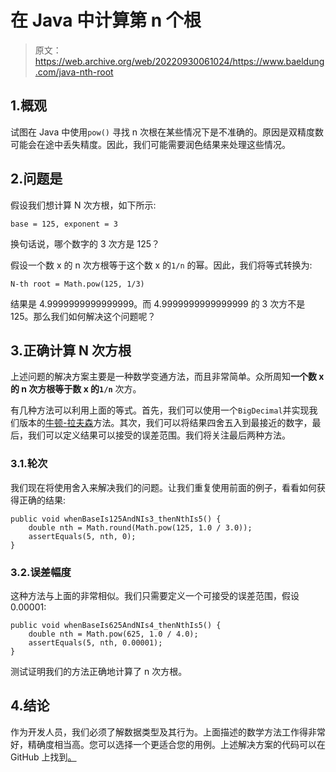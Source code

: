 # 在 Java 中计算第 n 个根

> 原文：<https://web.archive.org/web/20220930061024/https://www.baeldung.com/java-nth-root>

## 1.概观

试图在 Java 中使用`pow()` 寻找 n 次根在某些情况下是不准确的。原因是双精度数可能会在途中丢失精度。因此，我们可能需要润色结果来处理这些情况。

## 2.问题是

假设我们想计算 N 次方根，如下所示:

```
base = 125, exponent = 3
```

换句话说，哪个数字的 3 次方是 125？

假设一个数 x 的 n 次方根等于这个数 x 的`1/n` 的幂。因此，我们将等式转换为:

```
N-th root = Math.pow(125, 1/3)
```

结果是 4.9999999999999999。而 4.9999999999999999 的 3 次方不是 125。那么我们如何解决这个问题呢？

## 3.正确计算 N 次方根

上述问题的解决方案主要是一种数学变通方法，而且非常简单。众所周知**一个数 x 的 n 次方根等于数 x 的`1/n`** 次方。

有几种方法可以利用上面的等式。首先，我们可以使用一个`BigDecimal`并实现我们版本的[牛顿-拉夫森](https://web.archive.org/web/20221128051908/https://en.wikipedia.org/wiki/Newton%27s_method)方法。其次，我们可以将结果四舍五入到最接近的数字，最后，我们可以定义结果可以接受的误差范围。我们将关注最后两种方法。

### 3.1.轮次

我们现在将使用舍入来解决我们的问题。让我们重复使用前面的例子，看看如何获得正确的结果:

```
public void whenBaseIs125AndNIs3_thenNthIs5() {
    double nth = Math.round(Math.pow(125, 1.0 / 3.0));
    assertEquals(5, nth, 0);
}
```

### 3.2.误差幅度

这种方法与上面的非常相似。我们只需要定义一个可接受的误差范围，假设 0.00001:

```
public void whenBaseIs625AndNIs4_thenNthIs5() {
    double nth = Math.pow(625, 1.0 / 4.0);
    assertEquals(5, nth, 0.00001);
}
```

测试证明我们的方法正确地计算了 n 次方根。

## 4.结论

作为开发人员，我们必须了解数据类型及其行为。上面描述的数学方法工作得非常好，精确度相当高。您可以选择一个更适合您的用例。上述解决方案的代码可以在 GitHub 上找到[。](https://web.archive.org/web/20221128051908/https://github.com/eugenp/tutorials/tree/master/core-java-modules/core-java-numbers)